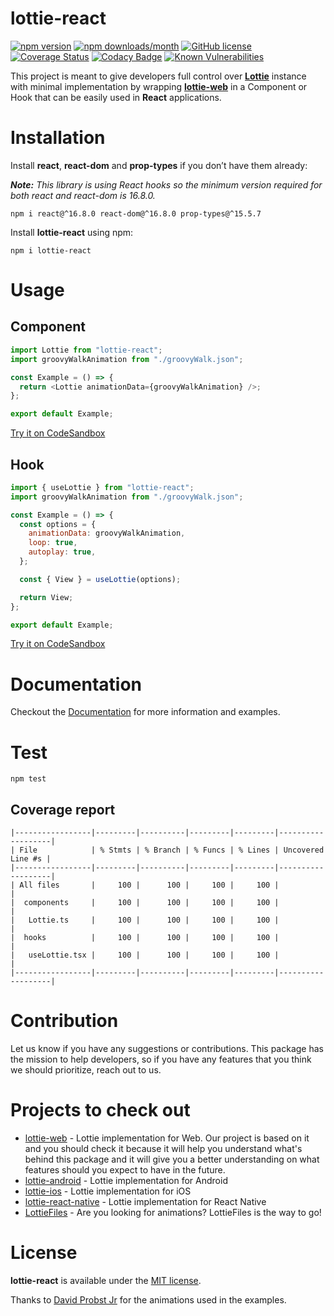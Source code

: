 # lottie-react

[![npm version](https://img.shields.io/npm/v/lottie-react)](https://www.npmjs.com/package/lottie-react) [![npm downloads/month](https://img.shields.io/npm/dm/lottie-react)](https://www.npmjs.com/package/lottie-react) [![GitHub license](https://img.shields.io/badge/license-MIT-blue.svg)](https://github.com/Gamote/lottie-react/blob/master/LICENSE) [![Coverage Status](https://coveralls.io/repos/github/Gamote/lottie-react/badge.svg?branch=master)](https://coveralls.io/github/Gamote/lottie-react?branch=master) [![Codacy Badge](https://app.codacy.com/project/badge/Grade/13a28cb016c941daa9084654bc2bac75)](https://www.codacy.com/manual/Gamote/lottie-react) [![Known Vulnerabilities](https://snyk.io/test/github/Gamote/lottie-react/badge.svg?targetFile=package.json)](https://snyk.io/test/github/Gamote/lottie-react?targetFile=package.json)

This project is meant to give developers full control over **[Lottie](https://airbnb.design/lottie/)** instance with minimal implementation by wrapping **[lottie-web](https://github.com/airbnb/lottie-web)** in a Component or Hook that can be easily used in **React** applications.

# Installation

Install **react**, **react-dom** and **prop-types** if you don’t have them already:

_**Note:** This library is using React hooks so the minimum version required for both react and react-dom is 16.8.0._

```text
npm i react@^16.8.0 react-dom@^16.8.0 prop-types@^15.5.7
```

Install **lottie-react** using npm:

```text
npm i lottie-react
```

# Usage

## Component

```js
import Lottie from "lottie-react";
import groovyWalkAnimation from "./groovyWalk.json";

const Example = () => {
  return <Lottie animationData={groovyWalkAnimation} />;
};

export default Example;
```

[Try it on CodeSandbox](https://codesandbox.io/s/lottie-react-component-2k13t)

## Hook

```js
import { useLottie } from "lottie-react";
import groovyWalkAnimation from "./groovyWalk.json";

const Example = () => {
  const options = {
    animationData: groovyWalkAnimation,
    loop: true,
    autoplay: true,
  };

  const { View } = useLottie(options);

  return View;
};

export default Example;
```

[Try it on CodeSandbox](https://codesandbox.io/s/lottie-react-hook-13nio)

# Documentation

Checkout the [Documentation](https://gamote.github.io/lottie-react) for more information and examples.

# Test
```text
npm test
```

## Coverage report
```text
|-----------------|---------|----------|---------|---------|-------------------|
| File            | % Stmts | % Branch | % Funcs | % Lines | Uncovered Line #s |
|-----------------|---------|----------|---------|---------|-------------------|
| All files       |     100 |      100 |     100 |     100 |                   |
|  components     |     100 |      100 |     100 |     100 |                   |
|   Lottie.ts     |     100 |      100 |     100 |     100 |                   |
|  hooks          |     100 |      100 |     100 |     100 |                   |
|   useLottie.tsx |     100 |      100 |     100 |     100 |                   |
|-----------------|---------|----------|---------|---------|-------------------|
```

# Contribution

Let us know if you have any suggestions or contributions. This package has the mission to help developers, so if you have any features that you think we should prioritize, reach out to us.

# Projects to check out

- [lottie-web](https://github.com/airbnb/lottie-web) - Lottie implementation for Web. Our project is based on it and you should check it because it will help you understand what's behind this package and it will give you a better understanding on what features should you expect to have in the future.
- [lottie-android](https://github.com/airbnb/lottie-android) - Lottie implementation for Android
- [lottie-ios](https://github.com/airbnb/lottie-ios) - Lottie implementation for iOS
- [lottie-react-native](https://github.com/react-native-community/lottie-react-native) - Lottie implementation for React Native
- [LottieFiles](https://lottiefiles.com/) - Are you looking for animations? LottieFiles is the way to go!

# License

**lottie-react** is available under the [MIT license](https://github.com/Gamote/lottie-react/blob/master/LICENSE).

Thanks to [David Probst Jr](https://lottiefiles.com/davidprobstjr) for the animations used in the examples.